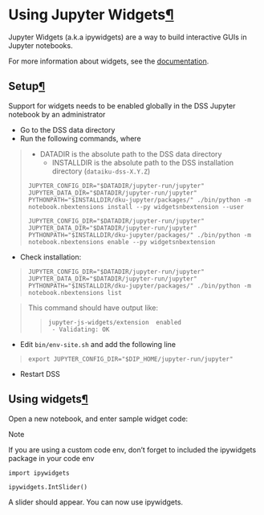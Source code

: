 Using Jupyter Widgets[¶](#using-jupyter-widgets "Permalink to this heading")
============================================================================


Jupyter Widgets (a.k.a ipywidgets) are a way to build interactive GUIs in Jupyter notebooks.


For more information about widgets, see the [documentation](https://ipywidgets.readthedocs.io).



Setup[¶](#setup "Permalink to this heading")
--------------------------------------------


Support for widgets needs to be enabled globally in the DSS Jupyter notebook by an administrator


* Go to the DSS data directory
* Run the following commands, where



> + DATADIR is the absolute path to the DSS data directory
> 	+ INSTALLDIR is the absolute path to the DSS installation directory (`dataiku-dss-X.Y.Z`)
> 
> ```
> JUPYTER_CONFIG_DIR="$DATADIR/jupyter-run/jupyter" JUPYTER_DATA_DIR="$DATADIR/jupyter-run/jupyter"  PYTHONPATH="$INSTALLDIR/dku-jupyter/packages/" ./bin/python -m notebook.nbextensions install --py widgetsnbextension --user
> 
> JUPYTER_CONFIG_DIR="$DATADIR/jupyter-run/jupyter" JUPYTER_DATA_DIR="$DATADIR/jupyter-run/jupyter"  PYTHONPATH="$INSTALLDIR/dku-jupyter/packages/" ./bin/python -m notebook.nbextensions enable --py widgetsnbextension
> 
> ```
* Check installation:



> ```
> JUPYTER_CONFIG_DIR="$DATADIR/jupyter-run/jupyter" JUPYTER_DATA_DIR="$DATADIR/jupyter-run/jupyter"  PYTHONPATH="$INSTALLDIR/dku-jupyter/packages/" ./bin/python -m notebook.nbextensions list
> 
> ```



> This command should have output like:
> 
> 
> 
> > ```
> > jupyter-js-widgets/extension  enabled
> >  - Validating: OK
> > 
> > ```


* Edit `bin/env-site.sh` and add the following line



> ```
> export JUPYTER_CONFIG_DIR="$DIP_HOME/jupyter-run/jupyter"
> 
> ```
* Restart DSS




Using widgets[¶](#using-widgets "Permalink to this heading")
------------------------------------------------------------


Open a new notebook, and enter sample widget code:



Note


If you are using a custom code env, don’t forget to included the ipywidgets package in your code env




```
import ipywidgets

ipywidgets.IntSlider()

```


A slider should appear. You can now use ipywidgets.